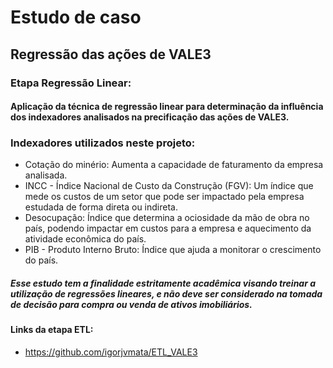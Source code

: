 # Estudo de caso
## Regressão das ações de VALE3
### Etapa Regressão Linear:

#### Aplicação da técnica de regressão linear para determinação da influência dos indexadores analisados na precificação das ações de VALE3.

### Indexadores utilizados neste projeto:
   - Cotação do minério: Aumenta a capacidade de faturamento da empresa analisada.
   - INCC - Índice Nacional de Custo da Construção (FGV): Um índice que mede os custos de um setor que pode ser impactado pela empresa estudada de forma direta ou indireta.
   - Desocupação: Índice que determina a ociosidade da mão de obra no país, podendo impactar em custos para a empresa e aquecimento da atividade econômica do país.
   - PIB - Produto Interno Bruto: Índice que ajuda a monitorar o crescimento do país.

##### <i>Esse estudo tem a finalidade estritamente acadêmica visando treinar a utilização de regressões lineares, e não deve ser considerado na tomada de decisão para compra ou venda de ativos imobiliários.</i>

#### Links da etapa ETL:

  - https://github.com/igorjvmata/ETL_VALE3